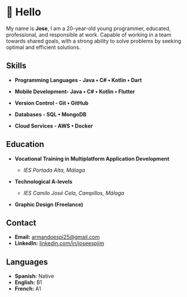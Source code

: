 # 👋 Hello

My name is **Jose**, I am a 20-year-old young programmer, educated, professional, and responsible at work. Capable of working in a team towards shared goals, with a strong ability to solve problems by seeking optimal and efficient solutions.

## Skills

- **Programming Languages - Java • C# • Kotlin • Dart**

- **Mobile Development- Java • C# • Kotlin • Flutter**

- **Version Control - Git • GitHub**

- **Databases - SQL • MongoDB**

- **Cloud Services - AWS • Docker**
  

## Education

- **Vocational Training in Multiplatform Application Development**
  - *IES Portada Alta, Málaga*

- **Technological A-levels**
  - *IES Camilo José Cela, Campillos, Málaga*

- **Graphic Design (Freelance)**

## Contact

- **Email:** armandoespi25@gmail.com
- **LinkedIn:** [linkedin.com/in/joseespjim](https://www.linkedin.com/in/joseespjim)

## Languages

- **Spanish:** Native
- **English:** B1
- **French:** A1


